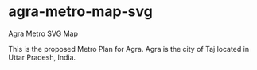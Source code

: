 # agra-metro-map-svg
Agra Metro SVG Map

This is the proposed Metro Plan for Agra.
Agra is the city of Taj located in Uttar Pradesh, India.
